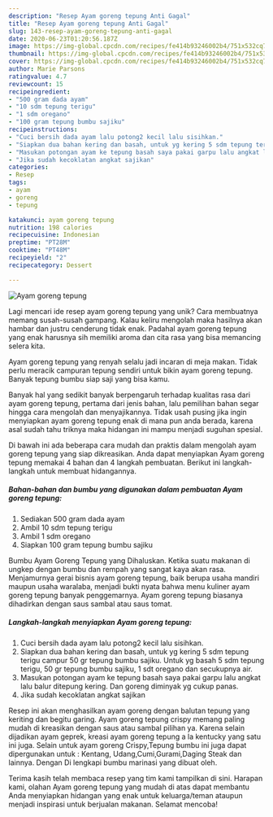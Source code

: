 ```yaml
---
description: "Resep Ayam goreng tepung Anti Gagal"
title: "Resep Ayam goreng tepung Anti Gagal"
slug: 143-resep-ayam-goreng-tepung-anti-gagal
date: 2020-06-23T01:20:56.187Z
image: https://img-global.cpcdn.com/recipes/fe414b93246002b4/751x532cq70/ayam-goreng-tepung-foto-resep-utama.jpg
thumbnail: https://img-global.cpcdn.com/recipes/fe414b93246002b4/751x532cq70/ayam-goreng-tepung-foto-resep-utama.jpg
cover: https://img-global.cpcdn.com/recipes/fe414b93246002b4/751x532cq70/ayam-goreng-tepung-foto-resep-utama.jpg
author: Marie Parsons
ratingvalue: 4.7
reviewcount: 15
recipeingredient:
- "500 gram dada ayam"
- "10 sdm tepung terigu"
- "1 sdm oregano"
- "100 gram tepung bumbu sajiku"
recipeinstructions:
- "Cuci bersih dada ayam lalu potong2 kecil lalu sisihkan."
- "Siapkan dua bahan kering dan basah, untuk yg kering 5 sdm tepung terigu campur 50 gr tepung bumbu sajiku. Untuk yg basah 5 sdm tepung terigu, 50 gr tepung bumbu sajiku, 1 sdt oregano dan secukupnya air."
- "Masukan potongan ayam ke tepung basah saya pakai garpu lalu angkat lalu balur ditepung kering. Dan goreng diminyak yg cukup panas."
- "Jika sudah kecoklatan angkat sajikan"
categories:
- Resep
tags:
- ayam
- goreng
- tepung

katakunci: ayam goreng tepung 
nutrition: 198 calories
recipecuisine: Indonesian
preptime: "PT28M"
cooktime: "PT48M"
recipeyield: "2"
recipecategory: Dessert

---
```



![Ayam goreng tepung](https://img-global.cpcdn.com/recipes/fe414b93246002b4/751x532cq70/ayam-goreng-tepung-foto-resep-utama.jpg)

Lagi mencari ide resep ayam goreng tepung yang unik? Cara membuatnya memang susah-susah gampang. Kalau keliru mengolah maka hasilnya akan hambar dan justru cenderung tidak enak. Padahal ayam goreng tepung yang enak harusnya sih memiliki aroma dan cita rasa yang bisa memancing selera kita.

Ayam goreng tepung yang renyah selalu jadi incaran di meja makan. Tidak perlu meracik campuran tepung sendiri untuk bikin ayam goreng tepung. Banyak tepung bumbu siap saji yang bisa kamu.

Banyak hal yang sedikit banyak berpengaruh terhadap kualitas rasa dari ayam goreng tepung, pertama dari jenis bahan, lalu pemilihan bahan segar hingga cara mengolah dan menyajikannya. Tidak usah pusing jika ingin menyiapkan ayam goreng tepung enak di mana pun anda berada, karena asal sudah tahu triknya maka hidangan ini mampu menjadi suguhan spesial.


Di bawah ini ada beberapa cara mudah dan praktis dalam mengolah ayam goreng tepung yang siap dikreasikan. Anda dapat menyiapkan Ayam goreng tepung memakai 4 bahan dan 4 langkah pembuatan. Berikut ini langkah-langkah untuk membuat hidangannya.

<!--inarticleads1-->

##### Bahan-bahan dan bumbu yang digunakan dalam pembuatan Ayam goreng tepung:

1. Sediakan 500 gram dada ayam
1. Ambil 10 sdm tepung terigu
1. Ambil 1 sdm oregano
1. Siapkan 100 gram tepung bumbu sajiku


Bumbu Ayam Goreng Tepung yang Dihaluskan. Ketika suatu makanan di ungkep dengan bumbu dan rempah yang sangat kaya akan rasa. Menjamurnya gerai bisnis ayam goreng tepung, baik berupa usaha mandiri maupun usaha waralaba, menjadi bukti nyata bahwa menu kuliner ayam goreng tepung banyak penggemarnya. Ayam goreng tepung biasanya dihadirkan dengan saus sambal atau saus tomat. 

<!--inarticleads2-->

##### Langkah-langkah menyiapkan Ayam goreng tepung:

1. Cuci bersih dada ayam lalu potong2 kecil lalu sisihkan.
1. Siapkan dua bahan kering dan basah, untuk yg kering 5 sdm tepung terigu campur 50 gr tepung bumbu sajiku. Untuk yg basah 5 sdm tepung terigu, 50 gr tepung bumbu sajiku, 1 sdt oregano dan secukupnya air.
1. Masukan potongan ayam ke tepung basah saya pakai garpu lalu angkat lalu balur ditepung kering. Dan goreng diminyak yg cukup panas.
1. Jika sudah kecoklatan angkat sajikan


Resep ini akan menghasilkan ayam goreng dengan balutan tepung yang keriting dan begitu garing. Ayam goreng tepung crispy memang paling mudah di kreasikan dengan saus atau sambal pilihan ya. Karena selain dijadikan ayam geprek, kreasi ayam goreng tepung a la kentucky yang satu ini juga. Selain untuk ayam goreng Crispy,Tepung bumbu ini juga dapat dipergunakan untuk : Kentang, Udang,Cumi,Gurami,Daging Steak dan lainnya. Dengan Di lengkapi bumbu marinasi yang dibuat oleh. 

Terima kasih telah membaca resep yang tim kami tampilkan di sini. Harapan kami, olahan Ayam goreng tepung yang mudah di atas dapat membantu Anda menyiapkan hidangan yang enak untuk keluarga/teman ataupun menjadi inspirasi untuk berjualan makanan. Selamat mencoba!
